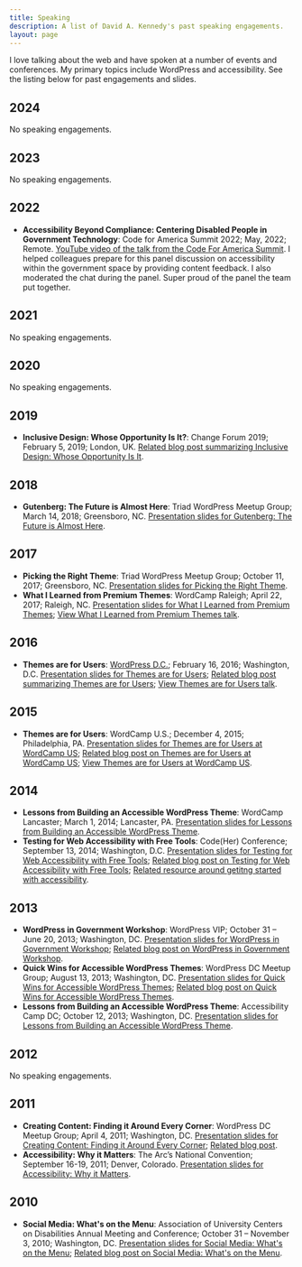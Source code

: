 ```yaml
---
title: Speaking
description: A list of David A. Kennedy's past speaking engagements.
layout: page
---
```


I love talking about the web and have spoken at a number of events and conferences. My primary topics include WordPress and accessibility. See the listing below for past engagements and slides.

## 2024

No speaking engagements.

## 2023

No speaking engagements.

## 2022

- **Accessibility Beyond Compliance: Centering Disabled People in Government Technology**: Code for America Summit 2022; May, 2022; Remote. [YouTube video of the talk from the Code For America Summit](https://www.youtube.com/watch?v=mTN9Zg48JRw). I helped colleagues prepare for this panel discussion on accessibility within the government space by providing content feedback. I also moderated the chat during the panel. Super proud of the panel the team put together.

## 2021

No speaking engagements.

## 2020

No speaking engagements.

## 2019

- **Inclusive Design: Whose Opportunity Is It?**: Change Forum 2019; February 5, 2019; London, UK. [Related blog post summarizing Inclusive Design: Whose Opportunity Is It](https://automattic.design/2019/02/03/.inclusive-design-whose-opportunity-is-it/).

## 2018

- **Gutenberg: The Future is Almost Here**: Triad WordPress Meetup Group; March 14, 2018; Greensboro, NC. [Presentation slides for Gutenberg: The Future is Almost Here](https://davidakennedy.github.io/gutenberg-the-future-is-almost-here/).

## 2017

- **Picking the Right Theme**: Triad WordPress Meetup Group; October 11, 2017; Greensboro, NC. [Presentation slides for Picking the Right Theme](/assets/talks/pickingtherighttheme.pdf).
- **What I Learned from Premium Themes**: WordCamp Raleigh; April 22, 2017; Raleigh, NC. [Presentation slides for What I Learned from Premium Themes](/assets/talks/wcral2017.pdf); [View What I Learned from Premium Themes talk](https://wordpress.tv/2017/06/22/david-a-kennedy-what-ive-learned-from-premium-themes/).

## 2016

- **Themes are for Users**: [WordPress D.C.](http://www.meetup.com/wordpressdc/events/228263492/); February 16, 2016; Washington, D.C. [Presentation slides for Themes are for Users](/assets/talks/themesareforusersv3.pdf); [Related blog post summarizing Themes are for Users](/blog/themes-are-for-users/); [View Themes are for Users talk](https://www.youtube.com/watch?v=55TIKZhFD2Y).

## 2015

- **Themes are for Users**: WordCamp U.S.; December 4, 2015; Philadelphia, PA. [Presentation slides for Themes are for Users at WordCamp US](/assets/talks/themesareforusersv3.pdf); [Related blog post on Themes are for Users at WordCamp US](/blog/themes-are-for-users/); [View Themes are for Users at WordCamp US](http://wordpress.tv/2015/12/09/david-kennedy-themes-are-for-users/).

## 2014

- **Lessons from Building an Accessible WordPress Theme**: WordCamp Lancaster; March 1, 2014; Lancaster, PA. [Presentation slides for Lessons from Building an Accessible WordPress Theme](http://davidakennedy.github.io/wclc2014/).
- **Testing for Web Accessibility with Free Tools**: Code(Her) Conference; September 13, 2014; Washington, D.C. [Presentation slides for Testing for Web Accessibility with Free Tools](http://davidakennedy.github.io/codeher2014/); [Related blog post on Testing for Web Accessibility with Free Tools](/blog/a-workflow-for-testing-web-accessibility-with-free-tools/); [Related resource around getitng started with accessibility](http://a11y.me/).

## 2013

- **WordPress in Government Workshop**: WordPress VIP; October 31 &#8211; June 20, 2013; Washington, DC. [Presentation slides for WordPress in Government Workshop](https://drive.google.com/file/d/0B7sxizr7YLygSzQ0cWRGT0puQ00/edit?usp=sharing); [Related blog post on WordPress in Government Workshop](http://vip.wordpress.com/2013/07/12/consumer-finance-protection-bureau/).
- **Quick Wins for Accessible WordPress Themes**: WordPress DC Meetup Group; August 13, 2013; Washington, DC. [Presentation slides for Quick Wins for Accessible WordPress Themes](http://davidakennedy.github.io/quick-wins-for-accessible-wordpress-themes/); [Related blog post on Quick Wins for Accessible WordPress Themes](http://www.meetup.com/wordpressdc/events/129111132/).
- **Lessons from Building an Accessible WordPress Theme**: Accessibility Camp DC; October 12, 2013; Washington, DC. [Presentation slides for Lessons from Building an Accessible WordPress Theme](http://davidakennedy.github.io/lessons-from-building-an-accessible-wordpress-theme/).

## 2012

No speaking engagements.

## 2011

- **Creating Content: Finding it Around Every Corner**: WordPress DC Meetup Group; April 4, 2011; Washington, DC. [Presentation slides for Creating Content: Finding it Around Every Corner](/assets/talks/Creating-Content-Finding-It-Around-Every-Corner.pptx); [Related blog post](/blog/creating-content-finding-it-around-every-corner/).
- **Accessibility: Why it Matters**: The Arc&#8217;s National Convention; September 16-19, 2011; Denver, Colorado. [Presentation slides for Accessibility: Why it Matters](/assets/talks/the-arc-accessibility-convention2011-presentation_.pptx).

## 2010

- **Social Media: What's on the Menu**: Association of University Centers on Disabilities Annual Meeting and Conference; October 31 &#8211; November 3, 2010; Washington, DC. [Presentation slides for Social Media: What's on the Menu](/assets/talks/Social-Media-Whats-on-the-Menu.pptx); [Related blog post on Social Media: What's on the Menu](/blog/social-media-whats-on-the-menu/).
